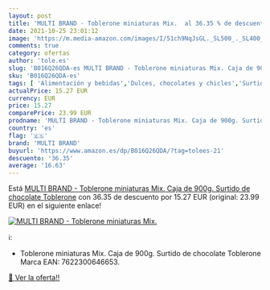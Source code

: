 ```yaml
---
layout: post
title: 'MULTI BRAND - Toblerone miniaturas Mix.  al 36.35 % de descuento'
date: 2021-10-25 23:01:12
image: 'https://m.media-amazon.com/images/I/51ch9NqJsGL._SL500_._SL400_.jpg'
comments: true
category: ofertas
author: 'tole.es'
slug: 'B016Q26QDA-es MULTI BRAND - Toblerone miniaturas Mix. Caja de 900g....'
sku: 'B016Q26QDA-es'
tags: [ 'Alimentación y bebidas','Dulces, chocolates y chicles','Surtidos de dulces','chocolate','multi brand', ]
actualPrice: 15.27 EUR
currency: EUR
price: 15.27
comparePrice: 23.99 EUR
prodname: 'MULTI BRAND - Toblerone miniaturas Mix. Caja de 900g. Surtido de chocolate Toblerone'
country: 'es'
flag: '🇪🇸'
brand: 'MULTI BRAND'
buyurl: 'https://www.amazon.es/dp/B016Q26QDA/?tag=tolees-21'
descuento: '36.35'
average: '16.63'
---
```


Está [MULTI BRAND - Toblerone miniaturas Mix. Caja de 900g. Surtido de chocolate Toblerone](https://www.amazon.es/dp/B016Q26QDA/?tag=tolees-21) con 36.35 de descuento por 15.27 EUR (original: 23.99 EUR) en el siguiente enlace!

[![MULTI BRAND - Toblerone miniaturas Mix. ](https://m.media-amazon.com/images/I/51ch9NqJsGL._SL500_._SL400_.jpg)](https://www.amazon.es/dp/B016Q26QDA/?tag=tolees-21)

ℹ️:

- Toblerone miniaturas Mix. Caja de 900g. Surtido de chocolate Toblerone Marca EAN: 7622300646653.

[🛒 Ver la oferta!!](https://www.amazon.es/dp/B016Q26QDA/?tag=tolees-21)
